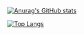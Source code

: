 [![Anurag's GitHub stats](https://github-readme-stats.vercel.app/api?username=la094&show_icons=true&theme=tokyonight)](https://github.com/anuraghazra/github-readme-stats)

[![Top Langs](https://github-readme-stats.vercel.app/api/top-langs/?username=la094&layout=compact&theme=tokyonight)](https://github.com/anuraghazra/github-readme-stats)
